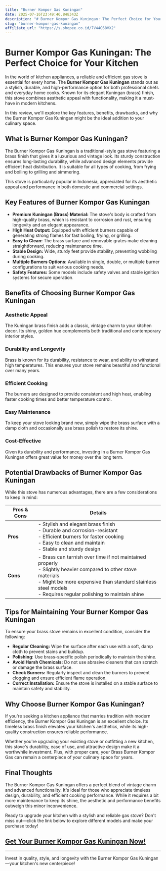 ```yaml
---
title: "Burner Kompor Gas Kuningan"
date: 2025-07-16T23:49:46.848343Z
description: "# Burner Kompor Gas Kuningan: The Perfect Choice for Your Kitchen..."
slug: "burner-kompor-gas-kuningan"
affiliate_url: "https://s.shopee.co.id/7V44C68VX2"
---
```

# Burner Kompor Gas Kuningan: The Perfect Choice for Your Kitchen

In the world of kitchen appliances, a reliable and efficient gas stove is essential for every home. The **Burner Kompor Gas Kuningan** stands out as a stylish, durable, and high-performance option for both professional chefs and everyday home cooks. Known for its elegant Kuningan (brass) finish, this stove combines aesthetic appeal with functionality, making it a must-have in modern kitchens.

In this review, we'll explore the key features, benefits, drawbacks, and why the Burner Kompor Gas Kuningan might be the ideal addition to your culinary space.

## What is Burner Kompor Gas Kuningan?

The Burner Kompor Gas Kuningan is a traditional-style gas stove featuring a brass finish that gives it a luxurious and vintage look. Its sturdy construction ensures long-lasting durability, while advanced design elements provide efficient heat distribution. It is suitable for all types of cooking, from frying and boiling to grilling and simmering.

This stove is particularly popular in Indonesia, appreciated for its aesthetic appeal and performance in both domestic and commercial settings.

## Key Features of Burner Kompor Gas Kuningan

- **Premium Kuningan (Brass) Material:** The stove's body is crafted from high-quality brass, which is resistant to corrosion and rust, ensuring longevity and an elegant appearance.
- **High Heat Output:** Equipped with efficient burners capable of generating strong flames for fast boiling, frying, or grilling.
- **Easy to Clean:** The brass surface and removable grates make cleaning straightforward, reducing maintenance time.
- **Stable Design:** Wide, sturdy feet provide stability, preventing wobbling during cooking.
- **Multiple Burners Options:** Available in single, double, or multiple burner configurations to suit various cooking needs.
- **Safety Features:** Some models include safety valves and stable ignition systems for secure operation.

## Benefits of Choosing Burner Kompor Gas Kuningan

### Aesthetic Appeal
The Kuningan brass finish adds a classic, vintage charm to your kitchen decor. Its shiny, golden hue complements both traditional and contemporary interior styles.

### Durability and Longevity
Brass is known for its durability, resistance to wear, and ability to withstand high temperatures. This ensures your stove remains beautiful and functional over many years.

### Efficient Cooking
The burners are designed to provide consistent and high heat, enabling faster cooking times and better temperature control.

### Easy Maintenance
To keep your stove looking brand new, simply wipe the brass surface with a damp cloth and occasionally use brass polish to restore its shine.

### Cost-Effective
Given its durability and performance, investing in a Burner Kompor Gas Kuningan offers great value for money over the long term.

## Potential Drawbacks of Burner Kompor Gas Kuningan

While this stove has numerous advantages, there are a few considerations to keep in mind:

| Pros & Cons | Details |
|--------------|---------|
| **Pros** | - Stylish and elegant brass finish <br> - Durable and corrosion-resistant <br> - Efficient burners for faster cooking <br> - Easy to clean and maintain <br> - Stable and sturdy design |
| **Cons** | - Brass can tarnish over time if not maintained properly <br> - Slightly heavier compared to other stove materials <br> - Might be more expensive than standard stainless steel models <br> - Requires regular polishing to maintain shine |

## Tips for Maintaining Your Burner Kompor Gas Kuningan

To ensure your brass stove remains in excellent condition, consider the following:

- **Regular Cleaning:** Wipe the surface after each use with a soft, damp cloth to prevent stains and buildup.
- **Polishing:** Use brass-specific polish periodically to maintain the shine.
- **Avoid Harsh Chemicals:** Do not use abrasive cleaners that can scratch or damage the brass surface.
- **Check Burners:** Regularly inspect and clean the burners to prevent clogging and ensure efficient flame operation.
- **Correct Installation:** Ensure the stove is installed on a stable surface to maintain safety and stability.

## Why Choose Burner Kompor Gas Kuningan?

If you're seeking a kitchen appliance that marries tradition with modern efficiency, the Burner Kompor Gas Kuningan is an excellent choice. Its timeless brass finish elevates your kitchen's aesthetics, while its high-quality construction ensures reliable performance.

Whether you're upgrading your existing stove or outfitting a new kitchen, this stove's durability, ease of use, and attractive design make it a worthwhile investment. Plus, with proper care, your Brass Burner Kompor Gas can remain a centerpiece of your culinary space for years.

## Final Thoughts

The Burner Kompor Gas Kuningan offers a perfect blend of vintage charm and advanced functionality. It's ideal for those who appreciate timeless design, durability, and efficient cooking performance. While it requires a bit more maintenance to keep its shine, the aesthetic and performance benefits outweigh this minor inconvenience.

Ready to upgrade your kitchen with a stylish and reliable gas stove? Don't miss out—click the link below to explore different models and make your purchase today!

## [Get Your Burner Kompor Gas Kuningan Now!](https://s.shopee.co.id/7V44C68VX2)

---

Invest in quality, style, and longevity with the Burner Kompor Gas Kuningan—your kitchen's new centerpiece!